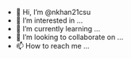 - 👋 Hi, I’m @nkhan21csu
- 👀 I’m interested in ...
- 🌱 I’m currently learning ...
- 💞️ I’m looking to collaborate on ...
- 📫 How to reach me ...

<!---
nkhan21csu/nkhan21csu is a ✨ special ✨ repository because its `README.md` (this file) appears on your GitHub profile.
You can click the Preview link to take a look at your changes.
--->
